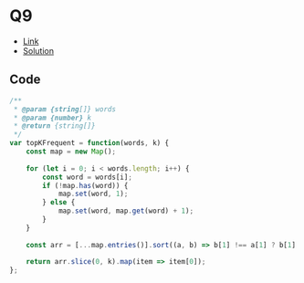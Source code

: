 # Q9

- [Link](https://leetcode.com/problems/top-k-frequent-words/)
- [Solution](https://leetcode.com/problems/top-k-frequent-words/submissions/881927827/)

## Code

```js
/**
 * @param {string[]} words
 * @param {number} k
 * @return {string[]}
 */
var topKFrequent = function(words, k) {
    const map = new Map();
    
    for (let i = 0; i < words.length; i++) {
        const word = words[i];
        if (!map.has(word)) {
            map.set(word, 1);
        } else {
            map.set(word, map.get(word) + 1);
        }
    }
    
    const arr = [...map.entries()].sort((a, b) => b[1] !== a[1] ? b[1] - a[1] : a[0].localeCompare(b[0]));
    
    return arr.slice(0, k).map(item => item[0]);
};
```